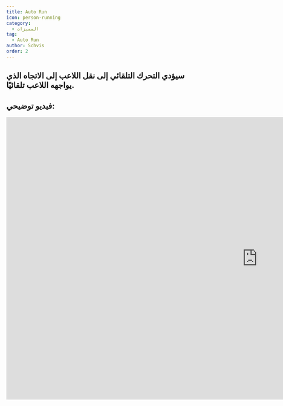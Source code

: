 ```yaml
---
title: Auto Run
icon: person-running
category:
  - المميزات
tag:
  - Auto Run
author: Schvis
order: 2
---
```


## سيؤدي التحرك التلقائي إلى نقل اللاعب إلى الاتجاه الذي يواجهه اللاعب تلقائيًا.

## فيديو توضيحي:

<div class="iframe-container"><iframe width="1328" height="747" src="https://www.youtube.com/embed/BLDhPBMs7Es?list=PL5eI1Tb64p56g27qfYk7VuFTz4FK6YrKa" title="Korepi - Auto Run" frameborder="0" allow="accelerometer; autoplay; clipboard-write; encrypted-media; gyroscope; picture-in-picture; web-share" referrerpolicy="strict-origin-when-cross-origin" allowfullscreen></iframe></div>

